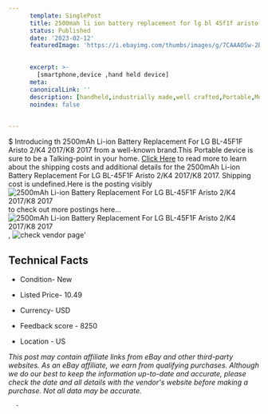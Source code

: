 ```yaml
---
      template: SinglePost
      title: 2500mah li ion battery replacement for lg bl 45f1f aristo 2 k4 2017 k8 2017
      status: Published
      date: '2023-02-12'
      featuredImage: 'https://i.ebayimg.com/thumbs/images/g/7CAAAOSw-2BiptUL/s-l225.jpg'
       

      excerpt: >-
        [smartphone,device ,hand held device]
      meta:
      canonicalLink: ''
      description: [handheld,industrially made,well crafted,Portable,Mobile,Compact,Convenient,Lightweight,Maneuverable,Man-portable,Miniature,Carriable,Hand-held,Light,Holdable,Transportable,Mobile device,Pocket-sized,On-the-go,Wireless,Cordless,Compact size,Convenient size, smartphone,device ,hand held device]
      noindex: false
      

---
```

$
      Introducing th 2500mAh Li-ion Battery Replacement For LG BL-45F1F Aristo 2/K4 2017/K8 2017 from a well-known brand.This Portable device  is sure to be a Talking-point in your home. [Click Here](https://www.ebay.com/itm/255516243701?hash=item3b7df476f5%3Ag%3A7CAAAOSw-2BiptUL&mkevt=1&mkcid=1&mkrid=711-53200-19255-0&campid=%253CePNCampaignId%253E&customid=%253CreferenceId%253E&toolid=10049) to read more to learn about the shipping costs and additional details for the 2500mAh Li-ion Battery Replacement For LG BL-45F1F Aristo 2/K4 2017/K8 2017. Shipping cost is undefined.Here is the posting visibly ![2500mAh Li-ion Battery Replacement For LG BL-45F1F Aristo 2/K4 2017/K8 2017](https://i.ebayimg.com/thumbs/images/g/7CAAAOSw-2BiptUL/s-l225.jpg) to check out more postings here... ![2500mAh Li-ion Battery Replacement For LG BL-45F1F Aristo 2/K4 2017/K8 2017](https://i.ebayimg.com/images/g/7CAAAOSw-2BiptUL/s-l1200.jpg), ![check vendor page](https://origin-galleryplus.ebayimg.com/ws/web/255516243701_2_0_1/225x225.jpg,https://origin-galleryplus.ebayimg.com/ws/web/255516243701_3_0_1/225x225.jpg,https://origin-galleryplus.ebayimg.com/ws/web/255516243701_4_0_1/225x225.jpg,https://origin-galleryplus.ebayimg.com/ws/web/255516243701_5_0_1/225x225.jpg)'

      

 ## Technical Facts 



     
      

 - Condition- New 


      

 - Listed Price- 10.49 


      

 - Currency- USD 


      

 - Feedback score - 8250 


      

 - Location - US 


      
      

 *_This post may contain affiliate links from eBay and other third-party websites. As an eBay affiliate, we earn from qualifying purchases. Although we do our best to keep the information up-to-date and accurate, please check the date and all details with the vendor's website before making a purchase. Not all data may be accurate._*




      -
